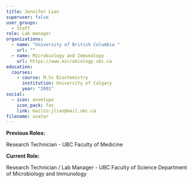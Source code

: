 ```yaml
---
title: Jennifer Lian
superuser: false
user_groups:
  - Staff
role: Lab manager
organizations:
  - name: "University of British Columbia "
    url: ""
  - name: Microbiology and Immunology
    url: https://www.microbiology.ubc.ca
education:
  courses:
    - course: M.Sc Biochemistry
      institution: University of Calgary
      year: "2001"
social:
  - icon: envelope
    icon_pack: fas
    link: mailto:jlian@mail.ubc.ca
filename: avatar
---
```

**Previous Roles:**

Research Technician - UBC Faculty of Medicine 

**Current Role:**

Research Technician / Lab Manager - UBC Faculty of Science Department of Microbiology and Immunology